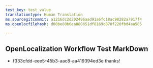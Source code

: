 ```yaml
---
test_key: test_value
translationtype: Human Translation
ms.sourcegitcommit: a1216dc2d202496aad91a6fc18ac98282a7917f4
ms.openlocfilehash: d08be60b6ea880851df8169c878f220fbd4aa585

---
```

## OpenLocalization Workflow Test MarkDown
* f333cfdd-eee5-45b3-aac8-aa419394ed3e thanks!


<!--HONumber=Jan17_HO1-->


